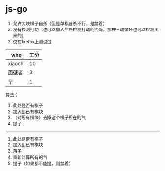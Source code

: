 # js-go

1. 允许大块棋子自杀（但是单棋自杀不行，是禁着）
2. 没有检测打劫（也可以加入严格检测打劫的代码，那种三劫循环也可以检测出来的）
3. 仅在firefox上测试过

|who|工分|
|---|----|
xiaochi | 10
面壁者 | 3
早 | 1

算法：
1. 此处是否有棋子
2. 加入到已有棋块
3. （对所有棋块）去掉这个棋子所在的气
4. 提子

---

1. 此处是否有棋子
2. 加入到已有棋块
3. 落子
4. 重新计算所有的气
4. 提子（如果都不能提，则禁着）